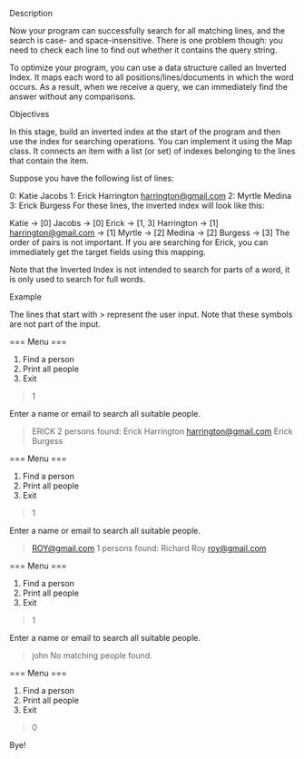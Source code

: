 Description

Now your program can successfully search for all matching lines, and the search is case- and space-insensitive. There is one problem though: you need to check each line to find out whether it contains the query string.

To optimize your program, you can use a data structure called an Inverted Index. It maps each word to all positions/lines/documents in which the word occurs. As a result, when we receive a query, we can immediately find the answer without any comparisons.

Objectives

In this stage, build an inverted index at the start of the program and then use the index for searching operations. You can implement it using the Map class. It connects an item with a list (or set) of indexes belonging to the lines that contain the item.

Suppose you have the following list of lines:

0: Katie Jacobs
1: Erick Harrington harrington@gmail.com
2: Myrtle Medina
3: Erick Burgess
For these lines, the inverted index will look like this:

Katie -> [0]
Jacobs -> [0]
Erick -> [1, 3]
Harrington -> [1]
harrington@gmail.com -> [1]
Myrtle -> [2]
Medina -> [2]
Burgess -> [3]
The order of pairs is not important. If you are searching for Erick, you can immediately get the target fields using this mapping.

Note that the Inverted Index is not intended to search for parts of a word, it is only used to search for full words.

Example

The lines that start with > represent the user input. Note that these symbols are not part of the input.

=== Menu ===
1. Find a person
2. Print all people
0. Exit
> 1

Enter a name or email to search all suitable people.
> ERICK
2 persons found:
Erick Harrington harrington@gmail.com
Erick Burgess

=== Menu ===
1. Find a person
2. Print all people
0. Exit
> 1

Enter a name or email to search all suitable people.
> ROY@gmail.com
1 persons found:
Richard    Roy    roy@gmail.com

=== Menu ===
1. Find a person
2. Print all people
0. Exit
> 1

Enter a name or email to search all suitable people.
> john
No matching people found.

=== Menu ===
1. Find a person
2. Print all people
0. Exit
> 0

Bye!
